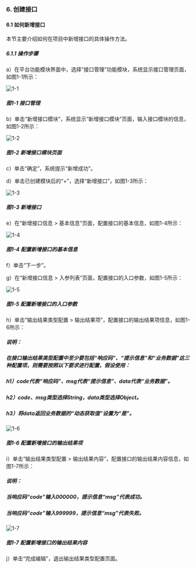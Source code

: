 ### 6. 创建接口

#### 6.1 如何新增接口

本节主要介绍如何在项目中新增接口的具体操作方法。

##### 6.1.1 操作步骤

a）在平台功能模块界面中，选择“接口管理”功能模块，系统显示接口管理页面，如图1-1所示：

![1-1](https://www.feisuanyz.com/fsimage/ks-image/ks_5-1_img.png)

##### 图1-1 接口管理

b）单击“新增接口模块”，系统显示“新增接口模块”页面，输入接口模块的信息，如图1-2所示：

![1-2](https://www.feisuanyz.com/fsimage/ks-image/ks_5-2_img.png)

##### 图1-2 新增接口模块页面

c）单击“确定”，系统提示“新增成功”。

d）单击已创建模块后的“+”，选择“新增接口”，如图1-3所示：

![1-3](https://www.feisuanyz.com/fsimage/ks-image/ks_5-3_img.png)

##### 图1-3 新增接口

e）在“新增接口信息 > 基本信息”页面，配置接口的基本信息，如图1-4所示：

![1-4](https://www.feisuanyz.com/fsimage/ks-image/ks_5-4_img.png)

##### 图1-4 配置新增接口的基本信息

f）单击“下一步”。

g）在“新增接口信息 > 入参列表”页面，配置接口的入口参数，如图1-5所示：

![1-5](https://www.feisuanyz.com/fsimage/ks-image/ks_5-5_img.png)

##### 图1-5 配置新增接口的入口参数

h）单击“输出结果类型配置 > 输出结果项”，配置接口的输出结果项信息，如图1-6所示：

##### 说明：

##### 在接口输出结果类型配置中至少要包括“响应码”、“提示信息”和“业务数据”这三种配置项，则需要按照以下要求进行配置，假设使用：

##### h1）code代表“响应码”、msg代表“提示信息”、data代表“业务数据”。

##### h2）code、msg类型选择String，data类型选择Object。

##### h3）将data返回业务数据的“动态获取值”设置为“是”。

![1-6](https://www.feisuanyz.com/fsimage/ks-image/00.png)

##### 图1-6 配置新增接口的输出结果项

i）单击“输出结果类型配置 > 输出结果内容”，配置接口的输出结果内容信息，如图1-7所示：

##### 说明：

##### 当响应码“code”输入000000，提示信息“msg”代表成功。

##### 当响应码“code”输入999999，提示信息“msg”代表失败。

![1-7](https://www.feisuanyz.com/fsimage/ks-image/ks_5-7_img.png)

##### 图1-7 配置新增接口的输出结果内容

j）单击“完成编辑”，退出输出结果类型配置页面。
